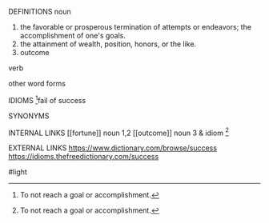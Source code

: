 DEFINITIONS
noun
1. the favorable or prosperous termination of attempts or endeavors; the accomplishment of one's goals.
2. the attainment of wealth, position, honors, or the like.
3. outcome

verb

other word forms

IDIOMS
[^1]fail of success

SYNONYMS

INTERNAL LINKS
[[fortune]] noun 1,2
[[outcome]] noun 3 & idiom [^1]

EXTERNAL LINKS
https://www.dictionary.com/browse/success
https://idioms.thefreedictionary.com/success

#light

[^1]: To not reach a goal or accomplishment.
